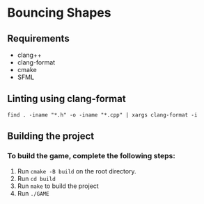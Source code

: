 <h1>Bouncing Shapes</h1>
<h2>Requirements</h2>
<ul>
  <li>clang++</li>
  <li>clang-format</li>
  <li>cmake</li>
  <li>SFML</li>
</ul>
<h2>Linting using clang-format</h2>
<code>find . -iname "*.h" -o -iname "*.cpp" | xargs clang-format -i</code>
<h2>Building the project</h2>
<h3>To build the game, complete the following steps:</h3>
<ol>
    <li>
      Run <code>cmake -B build</code> on the root directory.
    </li>
    <li>
      Run <code>cd build</code>
    </li>
    <li>
      Run <code>make</code> to build the project
    </li>
    <li>
      Run <code>./GAME</code>
    </li>
</ol>
